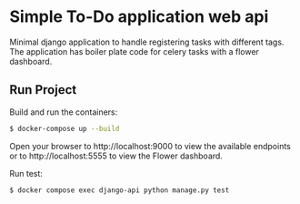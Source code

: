 # Simple To-Do application web api

Minimal django application to handle registering tasks with different tags.
The application has boiler plate code for celery tasks with a flower dashboard.

## Run Project

Build and run the containers:

```sh
$ docker-compose up --build
```

Open your browser to http://localhost:9000 to view the available endpoints or to http://localhost:5555 to view the Flower dashboard.

Run test:

```sh
$ docker compose exec django-api python manage.py test
```
